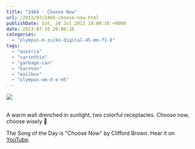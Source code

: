 ```yaml
---
title: "2468 - Choose Now"
url: /2013/07/2468-choose-now.html
publishDate: Sat, 20 Jul 2013 18:00:16 +0000
date: 2013-07-20 20:00:16
categories: 
  - "olympus-m-zuiko-digital-45-mm-f1-8"
tags: 
  - "austria"
  - "carinthia"
  - "garbage-can"
  - "karnten"
  - "mailbox"
  - "olympus-om-d-e-m5"
---
```

<div class="container">
<div class="center"><a target="_blank" href="https://d25zfm9zpd7gm5.cloudfront.net/1200x1200/2013/20130714_154517_lr.jpg"><img src="https://d25zfm9zpd7gm5.cloudfront.net/0600x0600/2013/20130714_154517_lr.jpg" /></a></div>
</div>
<br />

A warm wall drenched in sunlight, two colorful receptacles. Choose now, choose wisely 🙂

 The Song of the Day is "Choose Now" by Clifford Brown. Hear it on <a href="http://www.youtube.com/watch?v=ig-S16Ycig4" target="_blank">YouTube</a>.
